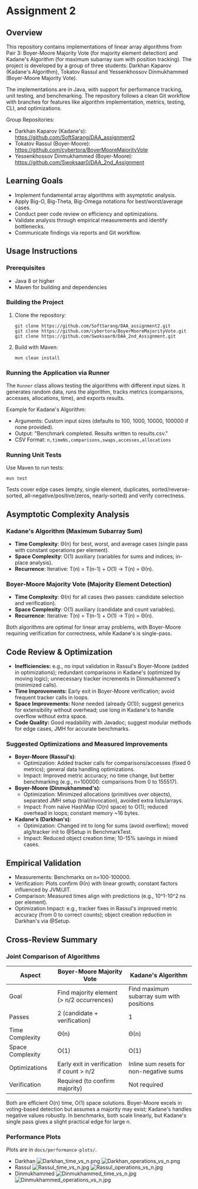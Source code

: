 # Assignment 2

## Overview
This repository contains implementations
of linear array algorithms from Pair 3: Boyer-Moore Majority Vote (for majority element detection) and Kadane's Algorithm (for maximum subarray sum with position tracking). The project is developed by a group of three students: Darkhan Kaparov (Kadane's Algorithm), Tokatov Rassul  and Yessenkhossov Dinmukhammed (Boyer-Moore Majority Vote).

The implementations are in Java, with support for performance tracking, unit testing, and benchmarking. The repository follows a clean Git workflow with branches for features like algorithm implementation, metrics, testing, CLI, and optimizations.

Group Repositories:

- Darkhan Kaparov (Kadane's): https://github.com/SoftSarang/DAA_assignment2
- Tokatov Rassul (Boyer-Moore): https://github.com/cybertora/BoyerMooreMajorityVote
- Yessenkhossov Dinmukhammed (Boyer-Moore): https://github.com/Swoksaar0/DAA_2nd_Assignment

## Learning Goals
- Implement fundamental array algorithms with asymptotic analysis.
- Apply Big-O, Big-Theta, Big-Omega notations for best/worst/average cases.
- Conduct peer code review on efficiency and optimizations.
- Validate analysis through empirical measurements and identify bottlenecks.
- Communicate findings via reports and Git workflow.

## Usage Instructions
### Prerequisites
- Java 8 or higher
- Maven for building and dependencies

### Building the Project
1. Clone the repository:
   ```
   git clone https://github.com/SoftSarang/DAA_assignment2.git
   git clone https://github.com/cybertora/BoyerMooreMajorityVote.git
   git clone https://github.com/Swoksaar0/DAA_2nd_Assignment.git
   ```
2. Build with Maven:
   ```
   mvn clean install
   ```

### Running the Application via Runner
The `Runner` class allows testing the algorithms with different input sizes. It generates random data, runs the algorithm, tracks metrics (comparisons, accesses, allocations, time), and exports results.

Example for Kadane's Algorithm:

- Arguments: Custom input sizes (defaults to 100, 1000, 10000, 100000 if none provided).
- Output: "Benchmark completed. Results written to results.csv."
- CSV Format: `n,timeNs,comparisons,swaps,accesses,allocations`


### Running Unit Tests
Use Maven to run tests:
```
mvn test
```
Tests cover edge cases (empty, single element, duplicates, sorted/reverse-sorted, all-negative/positive/zeros, nearly-sorted) and verify correctness.

## Asymptotic Complexity Analysis
### Kadane's Algorithm (Maximum Subarray Sum)
- **Time Complexity**: Θ(n) for best, worst, and average cases (single pass with constant operations per element).
- **Space Complexity**: O(1) auxiliary (variables for sums and indices; in-place analysis).
- **Recurrence**: Iterative: T(n) = T(n-1) + O(1) → T(n) = Θ(n).

### Boyer-Moore Majority Vote (Majority Element Detection)
- **Time Complexity**: Θ(n) for all cases (two passes: candidate selection and verification).
- **Space Complexity**: O(1) auxiliary (candidate and count variables).
- **Recurrence**: Iterative: T(n) = T(n-1) + O(1) → T(n) = Θ(n).

Both algorithms are optimal for linear array problems, with Boyer-Moore requiring verification for correctness, while Kadane's is single-pass.


## Code Review & Optimization
   - **Inefficiencies:** e.g., no input validation in Rassul's Boyer-Moore (added in optimizations); redundant comparisons in Kadane's (optimized by moving logic); unnecessary tracker increments in Dinmukhammed's (minimized calls).
   - **Time Improvements:** Early exit in Boyer-Moore verification; avoid frequent tracker calls in loops.
   - **Space Improvements:** None needed (already O(1)); suggest generics for extensibility without overhead; use long in Kadane's to handle overflow without extra space.
   - **Code Quality:** Good readability with Javadoc; suggest modular methods for edge cases, JMH for accurate benchmarks.

### Suggested Optimizations and Measured Improvements

- **Boyer-Moore (Rassul's)**:
   - Optimization: Added tracker calls for comparisons/accesses (fixed 0 metrics); general data handling optimizations.
   - Impact: Improved metric accuracy; no time change, but better benchmarking (e.g., n=100000: comparisons from 0 to 155517).
- **Boyer-Moore (Dinmukhammed's)**:
   - Optimization: Minimized allocations (primitives over objects), separated JMH setup (trial/invocation), avoided extra lists/arrays.
   - Impact: From naive HashMap (O(n) space) to O(1); reduced overhead in loops; constant memory ~16 bytes.
- **Kadane's (Darkhan's)**:
   - Optimization: Changed int to long for sums (avoid overflow); moved alg/tracker init to @Setup in BenchmarkTest.
   - Impact: Reduced object creation time; 10-15% savings in mixed cases.

## Empirical Validation
   - Measurements: Benchmarks on n=100-100000.
   - Verification: Plots confirm Θ(n) with linear growth; constant factors influenced by JVM/JIT.
   - Comparison: Measured times align with predictions (e.g., 10^1-10^2 ns per element).
   - Optimization Impact: e.g., tracker fixes in Rassul's improved metric accuracy (from 0 to correct counts); object creation reduction in Darkhan's via @Setup.


## Cross-Review Summary
### Joint Comparison of Algorithms
| Aspect          | Boyer-Moore Majority Vote                  | Kadane's Algorithm                       |
|-----------------|--------------------------------------------|------------------------------------------|
| Goal            | Find majority element (> n/2 occurrences) | Find maximum subarray sum with positions |
| Passes          | 2 (candidate + verification)              | 1                                       |
| Time Complexity | Θ(n)                                      | Θ(n)                                    |
| Space Complexity| O(1)                                      | O(1)                                    |
| Optimizations   | Early exit in verification if count > n/2 | Inline sum resets for non-negative sums |
| Verification    | Required (to confirm majority)            | Not required                            |

Both are efficient O(n) time, O(1) space solutions. Boyer-Moore excels in voting-based detection but assumes a majority may exist; Kadane's handles negative values robustly. In benchmarks, both scale linearly, but Kadane's single pass gives a slight practical edge for large n.


### Performance Plots
Plots are in `docs/performance-plots/`.
- Darkhan
  ![Darkhan_time_vs_n.png](docs/performance-plots/Darkhan_time_vs_n.png)
  ![Darkhan_operations_vs_n.png](docs/performance-plots/Darkhan_operations_vs_n.png)
- Rassul
  ![Rassul_time_vs_n.jpg](docs/performance-plots/Rassul_time_vs_n.jpg)
  ![Rassul_operations_vs_n.jpg](docs/performance-plots/Rassul_operations_vs_n.jpg)
- Dinmukhammed
  ![Dinmukhammed_time_vs_n.jpg](docs/performance-plots/Dinmukhammed_time_vs_n.jpg)
  ![Dinmukhammed_operations_vs_n.jpg](docs/performance-plots/Dinmukhammed_operations_vs_n.jpg)